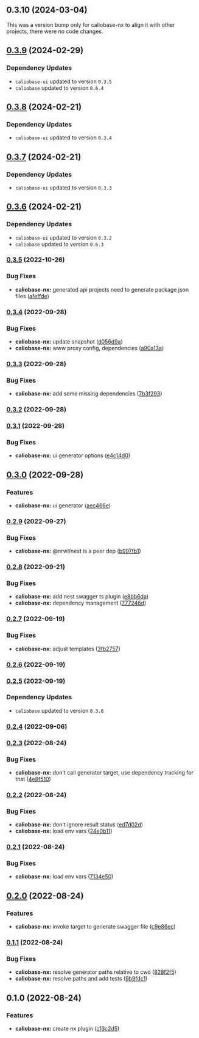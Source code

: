 ## 0.3.10 (2024-03-04)

This was a version bump only for caliobase-nx to align it with other projects, there were no code changes.

## [0.3.9](https://github.com/justicointeractive/caliobase/compare/caliobase-nx-0.3.8...caliobase-nx-0.3.9) (2024-02-29)

### Dependency Updates

- `caliobase-ui` updated to version `0.3.5`
- `caliobase` updated to version `0.6.4`

## [0.3.8](https://github.com/justicointeractive/caliobase/compare/caliobase-nx-0.3.7...caliobase-nx-0.3.8) (2024-02-21)

### Dependency Updates

- `caliobase-ui` updated to version `0.3.4`

## [0.3.7](https://github.com/justicointeractive/caliobase/compare/caliobase-nx-0.3.6...caliobase-nx-0.3.7) (2024-02-21)

### Dependency Updates

- `caliobase-ui` updated to version `0.3.3`

## [0.3.6](https://github.com/justicointeractive/caliobase/compare/caliobase-nx-0.3.5...caliobase-nx-0.3.6) (2024-02-21)

### Dependency Updates

- `caliobase-ui` updated to version `0.3.2`
- `caliobase` updated to version `0.6.3`

### [0.3.5](https://github.com/justicointeractive/caliobase/compare/caliobase-nx-0.3.4...caliobase-nx-0.3.5) (2022-10-26)

### Bug Fixes

- **caliobase-nx:** generated api projects need to generate package json files ([afeffde](https://github.com/justicointeractive/caliobase/commit/afeffdeb3604a7aa19ff0eaffc059e90cb6dd3de))

### [0.3.4](https://github.com/justicointeractive/caliobase/compare/caliobase-nx-0.3.3...caliobase-nx-0.3.4) (2022-09-28)

### Bug Fixes

- **caliobase-nx:** update snapshot ([d056d9a](https://github.com/justicointeractive/caliobase/commit/d056d9a5245957ff37c9e9900c9e21515977281f))
- **caliobase-nx:** www proxy config, dependencies ([a90a13a](https://github.com/justicointeractive/caliobase/commit/a90a13aed07c70a2015374d33dc2b8e45909a713))

### [0.3.3](https://github.com/justicointeractive/caliobase/compare/caliobase-nx-0.3.2...caliobase-nx-0.3.3) (2022-09-28)

### Bug Fixes

- **caliobase-nx:** add some missing dependencies ([7b3f293](https://github.com/justicointeractive/caliobase/commit/7b3f293143194e2d0077cdccfbe9dcb70eecfee6))

### [0.3.2](https://github.com/justicointeractive/caliobase/compare/caliobase-nx-0.3.1...caliobase-nx-0.3.2) (2022-09-28)

### [0.3.1](https://github.com/justicointeractive/caliobase/compare/caliobase-nx-0.3.0...caliobase-nx-0.3.1) (2022-09-28)

### Bug Fixes

- **caliobase-nx:** ui generator options ([e4c14d0](https://github.com/justicointeractive/caliobase/commit/e4c14d042499145cd823c76c7c57c86a75a5d4e3))

## [0.3.0](https://github.com/justicointeractive/caliobase/compare/caliobase-nx-0.2.9...caliobase-nx-0.3.0) (2022-09-28)

### Features

- **caliobase-nx:** ui generator ([aec466e](https://github.com/justicointeractive/caliobase/commit/aec466e9876785ba330d455398ce8f12dc3f3041))

### [0.2.9](https://github.com/justicointeractive/caliobase/compare/caliobase-nx-0.2.8...caliobase-nx-0.2.9) (2022-09-27)

### Bug Fixes

- **caliobase-nx:** @nrwl/nest is a peer dep ([b997fb1](https://github.com/justicointeractive/caliobase/commit/b997fb15cc5480bdfaf456dd3f859fe3149631a7))

### [0.2.8](https://github.com/justicointeractive/caliobase/compare/caliobase-nx-0.2.7...caliobase-nx-0.2.8) (2022-09-21)

### Bug Fixes

- **caliobase-nx:** add nest swagger ts plugin ([e8bb6da](https://github.com/justicointeractive/caliobase/commit/e8bb6da137c51a559b16c5770b8636e35809255a))
- **caliobase-nx:** dependency management ([777246d](https://github.com/justicointeractive/caliobase/commit/777246d5cffa89886a87684b49ce997ba8f7b7eb))

### [0.2.7](https://github.com/justicointeractive/caliobase/compare/caliobase-nx-0.2.6...caliobase-nx-0.2.7) (2022-09-19)

### Bug Fixes

- **caliobase-nx:** adjust templates ([3fb2757](https://github.com/justicointeractive/caliobase/commit/3fb27570d9b122f958ec3458d64a9d5561f9512e))

### [0.2.6](https://github.com/justicointeractive/caliobase/compare/caliobase-nx-0.2.5...caliobase-nx-0.2.6) (2022-09-19)

### [0.2.5](https://github.com/justicointeractive/caliobase/compare/caliobase-nx-0.2.4...caliobase-nx-0.2.5) (2022-09-19)

### Dependency Updates

- `caliobase` updated to version `0.3.6`

### [0.2.4](https://github.com/justicointeractive/caliobase/compare/caliobase-nx-0.2.3...caliobase-nx-0.2.4) (2022-09-06)

### [0.2.3](https://github.com/justicointeractive/caliobase/compare/caliobase-nx-0.2.2...caliobase-nx-0.2.3) (2022-08-24)

### Bug Fixes

- **caliobase-nx:** don't call generator target, use dependency tracking for that ([4e8f510](https://github.com/justicointeractive/caliobase/commit/4e8f510fa0500dd7e0176856b7bee13b851605bc))

### [0.2.2](https://github.com/justicointeractive/caliobase/compare/caliobase-nx-0.2.1...caliobase-nx-0.2.2) (2022-08-24)

### Bug Fixes

- **caliobase-nx:** don't ignore result status ([ed7d02d](https://github.com/justicointeractive/caliobase/commit/ed7d02d13eb3340686050222a04a31f988edbe23))
- **caliobase-nx:** load env vars ([24e0b11](https://github.com/justicointeractive/caliobase/commit/24e0b11448852cd0d7f6110d585cac271a568c1d))

### [0.2.1](https://github.com/justicointeractive/caliobase/compare/caliobase-nx-0.2.0...caliobase-nx-0.2.1) (2022-08-24)

### Bug Fixes

- **caliobase-nx:** load env vars ([7134e50](https://github.com/justicointeractive/caliobase/commit/7134e50148d48c02da2c240c14ba6e87f51d03d2))

## [0.2.0](https://github.com/justicointeractive/caliobase/compare/caliobase-nx-0.1.1...caliobase-nx-0.2.0) (2022-08-24)

### Features

- **caliobase-nx:** invoke target to generate swagger file ([c9e86ec](https://github.com/justicointeractive/caliobase/commit/c9e86ec2e8aa33db67bede415c756b97961fa2c9))

### [0.1.1](https://github.com/justicointeractive/caliobase/compare/caliobase-nx-0.1.0...caliobase-nx-0.1.1) (2022-08-24)

### Bug Fixes

- **caliobase-nx:** resolve generator paths relative to cwd ([828f2f5](https://github.com/justicointeractive/caliobase/commit/828f2f55fff671491287746f0684199a61190d1d))
- **caliobase-nx:** resolve paths and add tests ([9b9fdc1](https://github.com/justicointeractive/caliobase/commit/9b9fdc15fda73703b08fce401ffd34e091936273))

## 0.1.0 (2022-08-24)

### Features

- **caliobase-nx:** create nx plugin ([c13c2d5](https://github.com/justicointeractive/caliobase/commit/c13c2d5a1da97234dd81fbf74643f62da8d8fc48))
